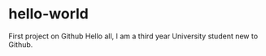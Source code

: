 # hello-world
First project on Github 
Hello all, I am a third year University student new to Github. 
